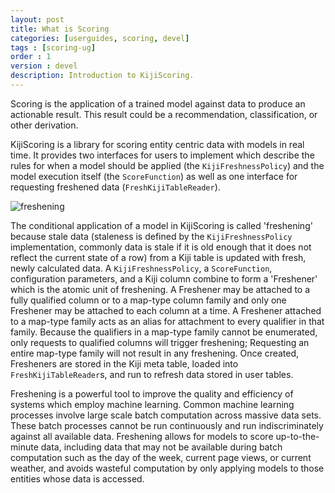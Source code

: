 ```yaml
---
layout: post
title: What is Scoring
categories: [userguides, scoring, devel]
tags : [scoring-ug]
order : 1
version : devel
description: Introduction to KijiScoring.
---
```


Scoring is the application of a trained model against data to produce an actionable result. This result could be a recommendation, classification, or other derivation.

KijiScoring is a library for scoring entity centric data with models in real time. It provides two interfaces for users to implement which describe the rules for when a model should be applied (the `KijiFreshnessPolicy`) and the model execution itself (the `ScoreFunction`) as well as one interface for requesting freshened data (`FreshKijiTableReader`).

![freshening](http://static.kiji.org/wp-content/uploads/2013/08/Untitled.png)

The conditional application of a model in KijiScoring is called 'freshening' because stale data (staleness is defined by the `KijiFreshnessPolicy` implementation, commonly data is stale if it is old enough that it does not reflect the current state of a row) from a Kiji table is updated with fresh, newly calculated data. A `KijiFreshnessPolicy`, a `ScoreFunction`, configuration parameters, and a Kiji column combine to form a 'Freshener' which is the atomic unit of freshening. A Freshener may be attached to a fully qualified column or to a map-type column family and only one Freshener may be attached to each column at a time. A Freshener attached to a map-type family acts as an alias for attachment to every qualifier in that family. Because the qualifiers in a map-type family cannot be enumerated, only requests to qualified columns will trigger freshening; Requesting an entire map-type family will not result in any freshening. Once created, Fresheners are stored in the Kiji meta table, loaded into `FreshKijiTableReader`s, and run to refresh data stored in user tables.

Freshening is a powerful tool to improve the quality and efficiency of systems which employ machine learning. Common machine learning processes involve large scale batch computation across massive data sets. These batch processes cannot be run continuously and run indiscriminately against all available data. Freshening allows for models to score up-to-the-minute data, including data that may not be available during batch computation such as the day of the week, current page views, or current weather, and avoids wasteful computation by only applying models to those entities whose data is accessed.
